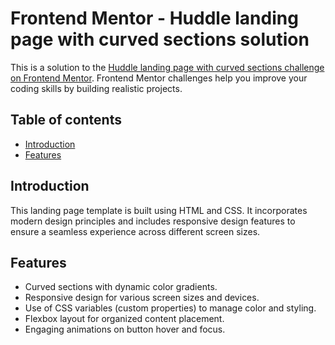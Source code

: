 # Frontend Mentor - Huddle landing page with curved sections solution

This is a solution to the [Huddle landing page with curved sections challenge on Frontend Mentor](https://www.frontendmentor.io/challenges/huddle-landing-page-with-curved-sections-5ca5ecd01e82137ec91a50f2). Frontend Mentor challenges help you improve your coding skills by building realistic projects.

## Table of contents

- [Introduction](#introduction)
- [Features](#features)

## Introduction

This landing page template is built using HTML and CSS. It incorporates modern design principles and includes responsive design features to ensure a seamless experience across different screen sizes.

## Features

- Curved sections with dynamic color gradients.
- Responsive design for various screen sizes and devices.
- Use of CSS variables (custom properties) to manage color and styling.
- Flexbox layout for organized content placement.
- Engaging animations on button hover and focus.

